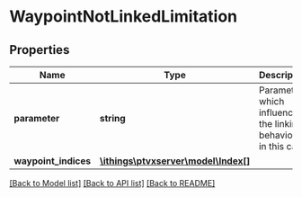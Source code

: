 # WaypointNotLinkedLimitation

## Properties
Name | Type | Description | Notes
------------ | ------------- | ------------- | -------------
**parameter** | **string** | Parameter which influences the linking behaviour in this case. | [optional] 
**waypoint_indices** | [**\ithings\ptvxserver\model\Index[]**](Index.md) |  | [optional] 

[[Back to Model list]](../../README.md#documentation-for-models) [[Back to API list]](../../README.md#documentation-for-api-endpoints) [[Back to README]](../../README.md)

